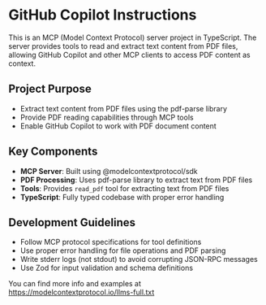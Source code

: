 # GitHub Copilot Instructions

<!-- Use this file to provide workspace-specific custom instructions to Copilot. For more details, visit https://code.visualstudio.com/docs/copilot/copilot-customization#_use-a-githubcopilotinstructionsmd-file -->

This is an MCP (Model Context Protocol) server project in TypeScript. The server provides tools to read and extract text content from PDF files, allowing GitHub Copilot and other MCP clients to access PDF content as context.

## Project Purpose
- Extract text content from PDF files using the pdf-parse library
- Provide PDF reading capabilities through MCP tools
- Enable GitHub Copilot to work with PDF document content

## Key Components
- **MCP Server**: Built using @modelcontextprotocol/sdk
- **PDF Processing**: Uses pdf-parse library to extract text from PDF files
- **Tools**: Provides `read_pdf` tool for extracting text from PDF files
- **TypeScript**: Fully typed codebase with proper error handling

## Development Guidelines
- Follow MCP protocol specifications for tool definitions
- Use proper error handling for file operations and PDF parsing
- Write stderr logs (not stdout) to avoid corrupting JSON-RPC messages
- Use Zod for input validation and schema definitions

You can find more info and examples at https://modelcontextprotocol.io/llms-full.txt
